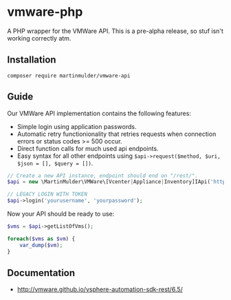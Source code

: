 # vmware-php

A PHP wrapper for the VMWare API.
This is a pre-alpha release, so stuf isn't working correctly atm.

## Installation
```
composer require martinmulder/vmware-api
```

## Guide
Our VMWare API implementation contains the following features:
- Simple login using application passwords.
- Automatic retry functionionality that retries requests when connection errors or status codes >= 500 occur.
- Direct function calls for much used api endpoints.
- Easy syntax for all other endpoints using `$api->request($method, $uri, $json = [], $query = [])`.

```php
// Create a new API instance, endpoint should end on "/rest/".
$api = new \MartinMulder\VMWare\[Vcenter|Appliance|Inventory]IApi('https://vcenter.local/rest/');
```

```php
// LEGACY LOGIN WITH TOKEN
$api->login('yourusername', 'yourpassword');
```

Now your API should be ready to use:
```php
$vms = $api->getListOfVms();

foreach($vms as $vm) {
    var_dump($vm);
}
```

## Documentation
- http://vmware.github.io/vsphere-automation-sdk-rest/6.5/
